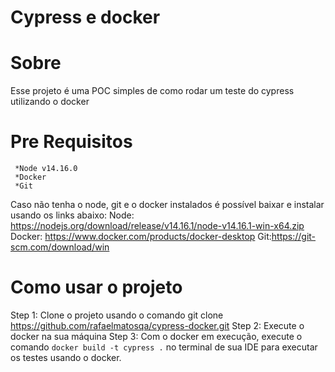 
# Cypress e docker

   # Sobre
   Esse projeto é uma POC simples de como rodar um teste do cypress utilizando o docker
    
   # Pre Requisitos
     *Node v14.16.0
     *Docker
     *Git
      
Caso não tenha o node, git e o docker instalados é possível baixar e instalar usando os links abaixo:
   Node: https://nodejs.org/download/release/v14.16.1/node-v14.16.1-win-x64.zip
   Docker: https://www.docker.com/products/docker-desktop
   Git:https://git-scm.com/download/win

   # Como usar o projeto
   Step 1: Clone o projeto usando o comando git clone https://github.com/rafaelmatosqa/cypress-docker.git
   Step 2: Execute o docker na sua máquina
   Step 3: Com o docker em execução, execute o comando `docker build -t cypress .` no terminal de sua IDE para executar os testes usando o docker.
  

